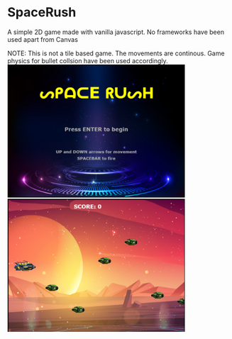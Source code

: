# SpaceRush
A simple 2D game made with vanilla javascript. 
No frameworks have been used apart from Canvas

NOTE: This is not a tile based game. The movements are continous.
Game physics for bullet collsion have been used accordingly.\
<img src="./Startuppage.png" width="400" height="300" /> \
<img src="./Maingame.png" width="400" height="300" />
